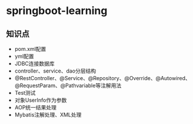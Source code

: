 # springboot-learning

## 知识点
- pom.xml配置
- yml配置
- JDBC连接数据库
- controller、service、dao分层结构
- @RestController、@Service、@Repository、@Override、@Autowired、@RequestParam、@Pathvariable等注解用法
- Test测试
- 对象UserInfo作为参数
- AOP统一结果处理
- Mybatis注解处理、XML处理